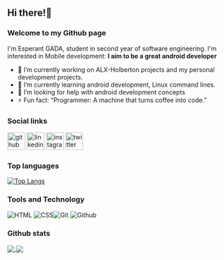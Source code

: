 ## Hi there!👋

### Welcome to my Github page


I'm Esperant GADA, student in second year of software engineering. I'm interested in Mobile development: **I aim to be a great android developer**

- 🔭 I’m currently working on ALX-Holberton projects and my personal development projects.
- 🌱 I’m currently learning android development, Linux command lines.
- 🤔 I’m looking for help with android development concepts
- ⚡ Fun fact: “Programmer: A machine that turns coffee into code.”

### Social links
[<img src='https://cdn.jsdelivr.net/npm/simple-icons@3.0.1/icons/github.svg' alt='github' height='40'>](https://github.com/esperantgada)  [<img src='https://cdn.jsdelivr.net/npm/simple-icons@3.0.1/icons/linkedin.svg' alt='linkedin' height='40'>](https://www.linkedin.com/in/esp%C3%A9rant-gada-b88469208/)  [<img src='https://cdn.jsdelivr.net/npm/simple-icons@3.0.1/icons/instagram.svg' alt='instagram' height='40'>](https://www.instagram.com/esperantgada/)  [<img src='https://cdn.jsdelivr.net/npm/simple-icons@3.0.1/icons/twitter.svg' alt='twitter' height='40'>](https://twitter.com/EsperantGada)


### Top languages
[![Top Langs](https://github-readme-stats.vercel.app/api/top-langs/?username=esperantgada&langs_count=3)](https://github.com/anuraghazra/github-readme-stats)


### Tools and Technology
![HTML](https://img.shields.io/badge/html5-%23E34F26.svg?style=for-the-badge&logo=html5&logoColor=white) ![CSS](https://img.shields.io/badge/css3-%231572B6.svg?style=for-the-badge&logo=css3&logoColor=white)![Git](https://img.shields.io/badge/git-%23F05033.svg?style=for-the-badge&logo=git&logoColor=white)  ![Github](https://img.shields.io/badge/github-%23121011.svg?style=for-the-badge&logo=github&logoColor=white)

### Github stats

<a href="https://github-readme-stats.vercel.app/api/?username=esperantgada&show_icons=true&count_private=true">
  <img align="center" src="https://github-readme-stats.vercel.app/api/?username=esperantgada&show_icons=true&count_private=true" />
</a>
<a href="https://github-readme-streak-stats.herokuapp.com/?user=esperantgada">
  <img align="center" src="https://github-readme-streak-stats.herokuapp.com/?user=esperantgada" />
</a>

